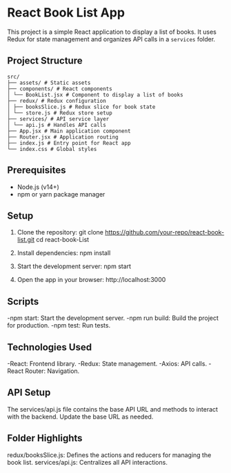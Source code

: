 # React Book List App

This project is a simple React application to display a list of books. It uses Redux for state management and organizes API calls in a `services` folder.

## Project Structure

    src/ 
    ├── assets/ # Static assets 
    ├── components/ # React components 
    │ └── BookList.jsx # Component to display a list of books 
    ├── redux/ # Redux configuration 
    │ ├── booksSlice.js # Redux slice for book state 
    │ └── store.js # Redux store setup 
    ├── services/ # API service layer 
    │ └── api.js # Handles API calls 
    ├── App.jsx # Main application component 
    ├── Router.jsx # Application routing 
    ├── index.js # Entry point for React app 
    └── index.css # Global styles


## Prerequisites

- Node.js (v14+)
- npm or yarn package manager

## Setup

1. Clone the repository:
   git clone https://github.com/your-repo/react-book-list.git
   cd react-book-List

2. Install dependencies:
    npm install

3. Start the development server:
    npm start

4. Open the app in your browser:
    http://localhost:3000

## Scripts
-npm start: Start the development server.
-npm run build: Build the project for production.
-npm test: Run tests.

## Technologies Used
-React: Frontend library.
-Redux: State management.
-Axios: API calls.
-React Router: Navigation.

## API Setup
The services/api.js file contains the base API URL and methods to interact with the backend. Update the base URL as needed.

## Folder Highlights
redux/booksSlice.js: Defines the actions and reducers for managing the book list.
services/api.js: Centralizes all API interactions.
